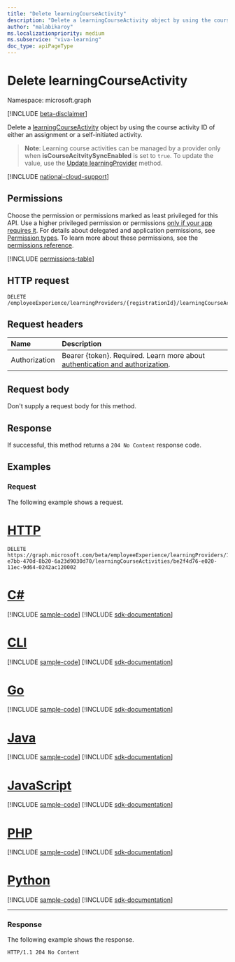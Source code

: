 ```yaml
---
title: "Delete learningCourseActivity"
description: "Delete a learningCourseActivity object by using the course activity ID of either an assignment or a self-initiated activity."
author: "malabikaroy"
ms.localizationpriority: medium
ms.subservice: "viva-learning"
doc_type: apiPageType
---
```


# Delete learningCourseActivity

Namespace: microsoft.graph

[!INCLUDE [beta-disclaimer](../../includes/beta-disclaimer.md)]

Delete a [learningCourseActivity](../resources/learningcourseactivity.md) object by using the course activity ID of either an assignment or a self-initiated activity.

>**Note**: Learning course activities can be managed by a provider only when **isCourseAcitvitySyncEnabled** is set to `true`. To update the value, use the [Update learningProvider](../api/learningprovider-update.md) method.

[!INCLUDE [national-cloud-support](../../includes/global-only.md)]

## Permissions

Choose the permission or permissions marked as least privileged for this API. Use a higher privileged permission or permissions [only if your app requires it](/graph/permissions-overview#best-practices-for-using-microsoft-graph-permissions). For details about delegated and application permissions, see [Permission types](/graph/permissions-overview#permission-types). To learn more about these permissions, see the [permissions reference](/graph/permissions-reference).

<!-- { "blockType": "permissions", "name": "learningcourseactivity_delete" } -->
[!INCLUDE [permissions-table](../includes/permissions/learningcourseactivity-delete-permissions.md)]

## HTTP request

<!-- {
  "blockType": "ignored"
}
-->

``` http
DELETE /employeeExperience/learningProviders/{registrationId}/learningCourseActivities/{id}
```

## Request headers

|Name|Description|
|:---|:---|
|Authorization|Bearer {token}. Required. Learn more about [authentication and authorization](/graph/auth/auth-concepts).|

## Request body

Don't supply a request body for this method.

## Response

If successful, this method returns a `204 No Content` response code.

## Examples

### Request

The following example shows a request.

# [HTTP](#tab/http)
<!-- {
  "blockType": "request",
  "name": "delete_learningCourseActivity",
  "sampleKeys": ["13727311-e7bb-470d-8b20-6a23d9030d70", "be2f4d76-e020-11ec-9d64-0242ac120002"]
}
-->
``` http
DELETE https://graph.microsoft.com/beta/employeeExperience/learningProviders/13727311-e7bb-470d-8b20-6a23d9030d70/learningCourseActivities/be2f4d76-e020-11ec-9d64-0242ac120002
```

# [C#](#tab/csharp)
[!INCLUDE [sample-code](../includes/snippets/csharp/delete-learningcourseactivity-csharp-snippets.md)]
[!INCLUDE [sdk-documentation](../includes/snippets/snippets-sdk-documentation-link.md)]

# [CLI](#tab/cli)
[!INCLUDE [sample-code](../includes/snippets/cli/delete-learningcourseactivity-cli-snippets.md)]
[!INCLUDE [sdk-documentation](../includes/snippets/snippets-sdk-documentation-link.md)]

# [Go](#tab/go)
[!INCLUDE [sample-code](../includes/snippets/go/delete-learningcourseactivity-go-snippets.md)]
[!INCLUDE [sdk-documentation](../includes/snippets/snippets-sdk-documentation-link.md)]

# [Java](#tab/java)
[!INCLUDE [sample-code](../includes/snippets/java/delete-learningcourseactivity-java-snippets.md)]
[!INCLUDE [sdk-documentation](../includes/snippets/snippets-sdk-documentation-link.md)]

# [JavaScript](#tab/javascript)
[!INCLUDE [sample-code](../includes/snippets/javascript/delete-learningcourseactivity-javascript-snippets.md)]
[!INCLUDE [sdk-documentation](../includes/snippets/snippets-sdk-documentation-link.md)]

# [PHP](#tab/php)
[!INCLUDE [sample-code](../includes/snippets/php/delete-learningcourseactivity-php-snippets.md)]
[!INCLUDE [sdk-documentation](../includes/snippets/snippets-sdk-documentation-link.md)]

# [Python](#tab/python)
[!INCLUDE [sample-code](../includes/snippets/python/delete-learningcourseactivity-python-snippets.md)]
[!INCLUDE [sdk-documentation](../includes/snippets/snippets-sdk-documentation-link.md)]

---

### Response

The following example shows the response.

<!-- {
  "blockType": "response",
  "truncated": true
}
-->

``` http
HTTP/1.1 204 No Content
```
